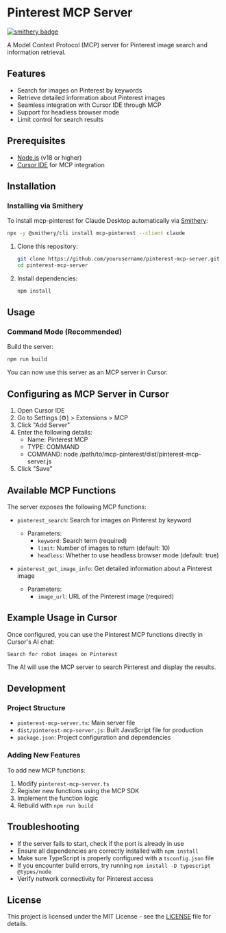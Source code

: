 # Pinterest MCP Server

[![smithery badge](https://smithery.ai/badge/mcp-pinterest)](https://smithery.ai/server/mcp-pinterest)

A Model Context Protocol (MCP) server for Pinterest image search and information retrieval.

## Features

- Search for images on Pinterest by keywords
- Retrieve detailed information about Pinterest images
- Seamless integration with Cursor IDE through MCP
- Support for headless browser mode
- Limit control for search results

## Prerequisites

- [Node.js](https://nodejs.org/) (v18 or higher)
- [Cursor IDE](https://cursor.sh/) for MCP integration

## Installation

### Installing via Smithery

To install mcp-pinterest for Claude Desktop automatically via [Smithery](https://smithery.ai/server/mcp-pinterest):

```bash
npx -y @smithery/cli install mcp-pinterest --client claude
```

1. Clone this repository:
   ```bash
   git clone https://github.com/yourusername/pinterest-mcp-server.git
   cd pinterest-mcp-server
   ```

2. Install dependencies:
   ```bash
   npm install
   ```

## Usage

### Command Mode (Recommended)

Build the server:
```bash
npm run build
```

You can now use this server as an MCP server in Cursor.

## Configuring as MCP Server in Cursor

1. Open Cursor IDE
2. Go to Settings (⚙️) > Extensions > MCP
3. Click "Add Server"
4. Enter the following details:
   - Name: Pinterest MCP
   - TYPE: COMMAND
   - COMMAND: node /path/to/mcp-pinterest/dist/pinterest-mcp-server.js
5. Click "Save"

## Available MCP Functions

The server exposes the following MCP functions:

- `pinterest_search`: Search for images on Pinterest by keyword
  - Parameters:
    - `keyword`: Search term (required)
    - `limit`: Number of images to return (default: 10)
    - `headless`: Whether to use headless browser mode (default: true)

- `pinterest_get_image_info`: Get detailed information about a Pinterest image
  - Parameters:
    - `image_url`: URL of the Pinterest image (required)

## Example Usage in Cursor

Once configured, you can use the Pinterest MCP functions directly in Cursor's AI chat:

```
Search for robot images on Pinterest
```

The AI will use the MCP server to search Pinterest and display the results.

## Development

### Project Structure

- `pinterest-mcp-server.ts`: Main server file
- `dist/pinterest-mcp-server.js`: Built JavaScript file for production
- `package.json`: Project configuration and dependencies

### Adding New Features

To add new MCP functions:

1. Modify `pinterest-mcp-server.ts`
2. Register new functions using the MCP SDK
3. Implement the function logic
4. Rebuild with `npm run build`

## Troubleshooting

- If the server fails to start, check if the port is already in use
- Ensure all dependencies are correctly installed with `npm install`
- Make sure TypeScript is properly configured with a `tsconfig.json` file
- If you encounter build errors, try running `npm install -D typescript @types/node`
- Verify network connectivity for Pinterest access

## License

This project is licensed under the MIT License - see the [LICENSE](LICENSE) file for details. 